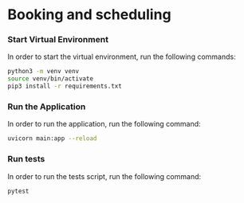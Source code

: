 # Booking and scheduling

### Start Virtual Environment

In order to start the virtual environment, run the following commands:

```bash
python3 -m venv venv
source venv/bin/activate
pip3 install -r requirements.txt
```

### Run the Application

In order to run the application, run the following command:

```bash
uvicorn main:app --reload
```

### Run tests

In order to run the tests script, run the following command:

```bash
pytest
```

